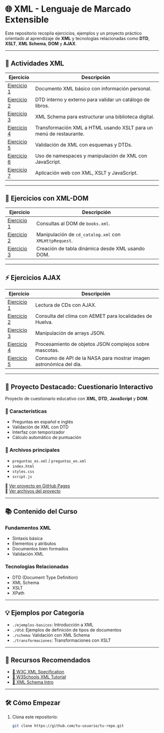 # 🌐 XML - Lenguaje de Marcado Extensible

Este repositorio recopila ejercicios, ejemplos y un proyecto práctico orientado al aprendizaje de **XML** y tecnologías relacionadas como **DTD**, **XSLT**, **XML Schema**, **DOM** y **AJAX**.

---

## 📘 Actividades XML

| Ejercicio | Descripción |
|----------|-------------|
| [Ejercicio 1](https://github.com/VictorMedel06/LLMM/blob/main/TEMA4/XML-Exercises/Ex1a.xml) | Documento XML básico con información personal. |
| [Ejercicio 2](https://github.com/VictorMedel06/LLMM/blob/main/TEMA4/XML-Exercises/Ex2.xml) | DTD interno y externo para validar un catálogo de libros. |
| [Ejercicio 3](https://github.com/VictorMedel06/LLMM/blob/main/TEMA4/XML-Exercises/Ex3-corrected.xml) | XML Schema para estructurar una biblioteca digital. |
| [Ejercicio 4](https://github.com/VictorMedel06/LLMM/blob/main/TEMA4/XML-Exercises/ex4.xml) | Transformación XML a HTML usando XSLT para un menú de restaurante. |
| [Ejercicio 5](https://github.com/VictorMedel06/LLMM/blob/main/TEMA4/XML-Exercises/Ex5a.xml) | Validación de XML con esquemas y DTDs. |
| [Ejercicio 6](https://github.com/VictorMedel06/LLMM/blob/main/TEMA4/XML-Exercises/Ex6.xml) | Uso de namespaces y manipulación de XML con JavaScript. |
| [Ejercicio 7](https://github.com/VictorMedel06/LLMM/blob/main/TEMA4/XML-Exercises/ex7.txt) | Aplicación web con XML, XSLT y JavaScript. |

---

## 📂 Ejercicios con XML-DOM

| Ejercicio | Descripción |
|----------|-------------|
| [Ejercicio 1](https://github.com/VictorMedel06/LLMM/blob/main/TEMA4/XML-DOM/ejercicio1.html) | Consultas al DOM de `books.xml`. |
| [Ejercicio 2](https://github.com/VictorMedel06/LLMM/blob/main/TEMA4/XML-DOM/ejercicio2.html) | Manipulación de `cd_catalog.xml` con `XMLHttpRequest`. |
| [Ejercicio 3](https://github.com/VictorMedel06/LLMM/blob/main/TEMA4/XML-DOM/ejercicio3.html) | Creación de tabla dinámica desde XML usando DOM. |

---

## ⚡ Ejercicios AJAX

| Ejercicio | Descripción |
|----------|-------------|
| [Ejercicio 1](./AJAX-EJERCICIOS/ejercicio1.html) | Lectura de CDs con AJAX. |
| [Ejercicio 2](./AJAX-EJERCICIOS/ejercicio2.html) | Consulta del clima con AEMET para localidades de Huelva. |
| [Ejercicio 3](./AJAX-EJERCICIOS/ejercicio3.html) | Manipulación de arrays JSON. |
| [Ejercicio 4](./AJAX-EJERCICIOS/ejercicio4.html) | Procesamiento de objetos JSON complejos sobre mascotas. |
| [Ejercicio 5](./AJAX-EJERCICIOS/ejercicio5.html) | Consumo de API de la NASA para mostrar imagen astronómica del día. |

---

## 📝 Proyecto Destacado: Cuestionario Interactivo

Proyecto de cuestionario educativo con **XML**, **DTD**, **JavaScript** y **DOM**.

### 🧩 Características

- Preguntas en español e inglés
- Validación de XML con DTD
- Interfaz con temporizador
- Cálculo automático de puntuación

### 📁 Archivos principales

- `preguntas_es.xml` / `preguntas_en.xml`
- `index.html`
- `styles.css`
- `script.js`

🔗 [Ver proyecto en GitHub Pages](https://pipkonx.github.io/LenguajeDeMarcas/Tema4/Proyecto/index.html)  
📂 [Ver archivos del proyecto](./Proyecto)

---

## 📚 Contenido del Curso

### Fundamentos XML

- Sintaxis básica
- Elementos y atributos
- Documentos bien formados
- Validación XML

### Tecnologías Relacionadas

- DTD (Document Type Definition)
- XML Schema
- XSLT
- XPath

---

## 💡 Ejemplos por Categoría

- `./ejemplos-basicos`: Introducción a XML  
- `./dtd`: Ejemplos de definición de tipos de documentos  
- `./schema`: Validación con XML Schema  
- `./transformaciones`: Transformaciones con XSLT

---

## 🔗 Recursos Recomendados

- [📄 W3C XML Specification](https://www.w3.org/XML/)
- [📘 W3Schools XML Tutorial](https://www.w3schools.com/xml/)
- [📐 XML Schema Intro](https://www.w3schools.com/xml/schema_intro.asp)

---

## 🛠️ Cómo Empezar

1. Clona este repositorio:
   ```bash
   git clone https://github.com/tu-usuario/tu-repo.git

